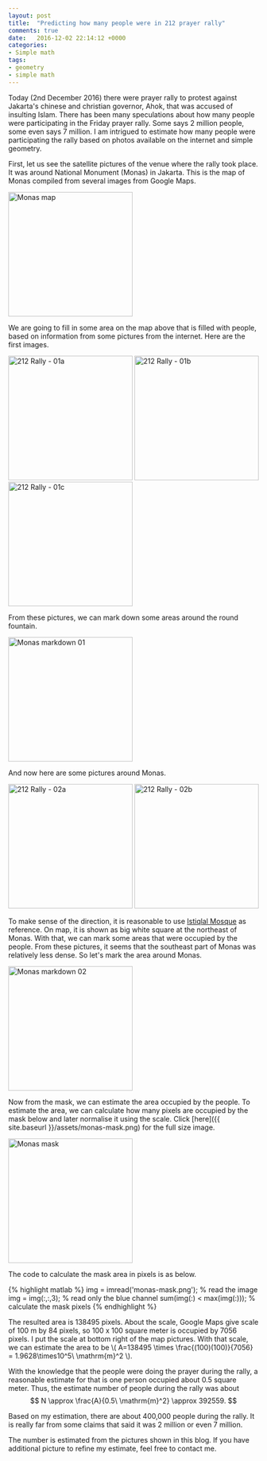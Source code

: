 ```yaml
---
layout: post
title:  "Predicting how many people were in 212 prayer rally"
comments: true
date:   2016-12-02 22:14:12 +0000
categories:
- Simple math
tags:
- geometry
- simple math
---
```

Today (2nd December 2016) there were prayer rally to protest against Jakarta's chinese and christian governor, Ahok, that was accused of insulting Islam.
There has been many speculations about how many people were participating in the Friday prayer rally. Some says 2 million people, some even says 7 million.
I am intrigued to estimate how many people were participating the rally based on photos available on the internet and simple geometry.

First, let us see the satellite pictures of the venue where the rally took place. It was around National Monument (Monas) in Jakarta.
This is the map of Monas compiled from several images from Google Maps.

<img title="Monas map" src="{{ site.baseurl }}/assets/monas.png" width="250"/>

We are going to fill in some area on the map above that is filled with people, based on information from some pictures from the internet.
Here are the first images.

<img title="212 Rally - 01a" src="{{ site.baseurl }}/assets/212-pics-01a.png" width="250"/>
<img title="212 Rally - 01b" src="{{ site.baseurl }}/assets/212-pics-01b.png" width="250"/>
<img title="212 Rally - 01c" src="{{ site.baseurl }}/assets/212-pics-01c.png" width="250"/>

From these pictures, we can mark down some areas around the round fountain.

<img title="Monas markdown 01" src="{{ site.baseurl }}/assets/monas-markdown-01.png" width="250"/>

And now here are some pictures around Monas.

<img title="212 Rally - 02a" src="{{ site.baseurl }}/assets/212-pics-02a.png" width="250"/>
<img title="212 Rally - 02b" src="{{ site.baseurl }}/assets/212-pics-02b.png" width="250"/>

To make sense of the direction, it is reasonable to use [Istiqlal Mosque](https://en.wikipedia.org/wiki/Istiqlal_Mosque,_Jakarta) as reference.
On map, it is shown as big white square at the northeast of Monas. With that, we can mark some areas that were occupied by the people.
From these pictures, it seems that the southeast part of Monas was relatively less dense. So let's mark the area around Monas.

<img title="Monas markdown 02" src="{{ site.baseurl }}/assets/monas-markdown-02.png" width="250"/>

Now from the mask, we can estimate the area occupied by the people.
To estimate the area, we can calculate how many pixels are occupied by the mask below and later normalise it using the scale.
Click [here]({{ site.baseurl }}/assets/monas-mask.png) for the full size image.

<img title="Monas mask" src="{{ site.baseurl }}/assets/monas-mask.png" width="250"/>

The code to calculate the mask area in pixels is as below.

{% highlight matlab %}
img = imread('monas-mask.png'); % read the image
img = img(:,:,3); % read only the blue channel
sum(img(:) < max(img(:))); % calculate the mask pixels
{% endhighlight %}

The resulted area is 138495 pixels.
About the scale, Google Maps give scale of 100 m by 84 pixels, so 100 x 100 square meter is occupied by 7056 pixels.
I put the scale at bottom right of the map pictures.
With that scale, we can estimate the area to be \\( A=138495 \times \frac{(100)(100)}{7056} = 1.9628\times10^5\ \mathrm{m}^2 \\).

With the knowledge that the people were doing the prayer during the rally, a reasonable estimate for that is one person occupied about 0.5 square meter.
Thus, the estimate number of people during the rally was about
$$
N \approx \frac{A}{0.5\ \mathrm{m}^2} \approx 392559.
$$

Based on my estimation, there are about 400,000 people during the rally. It is really far from some claims that said it was 2 million or even 7 million.

The number is estimated from the pictures shown in this blog. If you have additional picture to refine my estimate, feel free to contact me.
